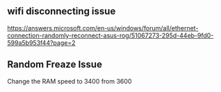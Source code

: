 ## wifi disconnecting issue

https://answers.microsoft.com/en-us/windows/forum/all/ethernet-connection-randomly-reconnect-asus-rog/51067273-295d-44eb-9fd0-599a5b953f44?page=2

## Random Freaze Issue

Change the RAM speed to 3400 from 3600
